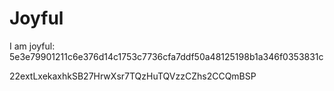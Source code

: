 # Joyful

I am joyful: 5e3e79901211c6e376d14c1753c7736cfa7ddf50a48125198b1a346f0353831c


22extLxekaxhkSB27HrwXsr7TQzHuTQVzzCZhs2CCQmBSP